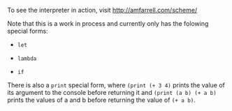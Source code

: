 To see the interpreter in action, visit http://amfarrell.com/scheme/

Note that this is a work in process and currently only has the folowing special forms:

* `let`

* `lambda`

* `if`

There is also a `print` special form, where `(print (+ 3 4)` prints the value of its argument to the console before returning it and `(print (a b) (+ a b)` prints the values of a and b before returning the value of `(+ a b)`.
